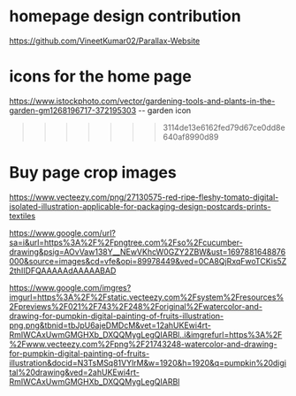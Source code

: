 # homepage design contribution 
https://github.com/VineetKumar02/Parallax-Website 

# icons for the home page
https://www.istockphoto.com/vector/gardening-tools-and-plants-in-the-garden-gm1268196717-372195303 -- garden icon
>>>>>>> 3114de13e6162fed79d67ce0dd8e640af8990d89

# Buy page crop images
https://www.vecteezy.com/png/27130575-red-ripe-fleshy-tomato-digital-isolated-illustration-applicable-for-packaging-design-postcards-prints-textiles

https://www.google.com/url?sa=i&url=https%3A%2F%2Fpngtree.com%2Fso%2Fcucumber-drawing&psig=AOvVaw138Y__NEwVKhcW0GZY2ZBW&ust=1697881648876000&source=images&cd=vfe&opi=89978449&ved=0CA8QjRxqFwoTCKis5Z2thIIDFQAAAAAdAAAAABAD

https://www.google.com/imgres?imgurl=https%3A%2F%2Fstatic.vecteezy.com%2Fsystem%2Fresources%2Fpreviews%2F021%2F743%2F248%2Foriginal%2Fwatercolor-and-drawing-for-pumpkin-digital-painting-of-fruits-illustration-png.png&tbnid=tbJpU6ajeDMDcM&vet=12ahUKEwi4rt-RmIWCAxUwmGMGHXb_DXQQMygLegQIARBl..i&imgrefurl=https%3A%2F%2Fwww.vecteezy.com%2Fpng%2F21743248-watercolor-and-drawing-for-pumpkin-digital-painting-of-fruits-illustration&docid=N3TsMSq81VYlrM&w=1920&h=1920&q=pumpkin%20digital%20drawing&ved=2ahUKEwi4rt-RmIWCAxUwmGMGHXb_DXQQMygLegQIARBl